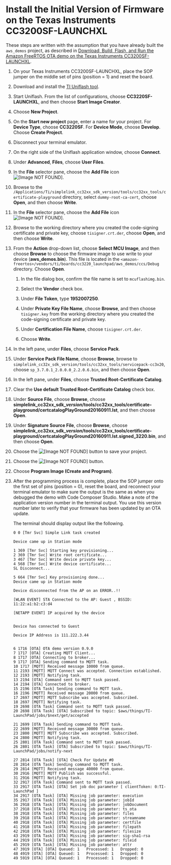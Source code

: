# Install the Initial Version of Firmware on the Texas Instruments CC3200SF\-LAUNCHXL<a name="burn-initial-firmware-ti"></a>

These steps are written with the assumption that you have already built the `aws_demos` project, as described in [Download, Build, Flash, and Run the Amazon FreeRTOS OTA demo on the Texas Instruments CC3200SF\-LAUNCHXL](download-ota-ti.md)\.<a name="burn-demo-ti"></a>

1. On your Texas Instruments CC3200SF\-LAUNCHXL, place the SOP jumper on the middle set of pins \(position = 1\) and reset the board\.

1. Download and install the [TI Uniflash tool](http://www.ti.com/tool/UNIFLASH)\.

1. Start Uniflash\. From the list of configurations, choose **CC3220SF\-LAUNCHXL**, and then choose **Start Image Creator**\.

1. Choose **New Project**\.

1. On the **Start new project** page, enter a name for your project\. For **Device Type**, choose **CC3220SF**\. For **Device Mode**, choose **Develop**\. Choose **Create Project**\.

1. Disconnect your terminal emulator\.

1. On the right side of the Uniflash application window, choose **Connect**\.

1. Under **Advanced**, **Files**, choose **User Files**\.

1. In the **File** selector pane, choose the **Add File** icon ![\[Image NOT FOUND\]](http://docs.aws.amazon.com/freertos/latest/userguide/images/add-file.png)\.

1. Browse to the `/Applications/Ti/simplelink_cc32xx_sdk_version/tools/cc32xx_tools/certificate-playground` directory, select `dummy-root-ca-cert`, choose **Open**, and then choose **Write**\.

1. In the **File** selector pane, choose the **Add File** icon ![\[Image NOT FOUND\]](http://docs.aws.amazon.com/freertos/latest/userguide/images/add-file.png)\.

1. Browse to the working directory where you created the code\-signing certificate and private key, choose `tisigner.crt.der`, choose **Open**, and then choose **Write**\.

1. From the **Action** drop\-down list, choose **Select MCU Image**, and then choose **Browse** to choose the firmware image to use write to your device \(**aws\_demos\.bin**\)\. This file is located in the `<amazon-freertos>/vendors/ti/boards/cc3220_launchpad/aws_demos/ccs/Debug` directory\. Choose **Open**\.

   1. In the file dialog box, confirm the file name is set to `mcuflashimg.bin`\.

   1. Select the **Vendor** check box\.

   1. Under **File Token**, type **1952007250**\.

   1. Under **Private Key File Name**, choose **Browse**, and then choose `tisigner.key` from the working directory where you created the code\-signing certificate and private key\.

   1. Under **Certification File Name**, choose `tisigner.crt.der`\.

   1. Choose **Write**\.

1. In the left pane, under **Files**, choose **Service Pack**\.

1. Under **Service Pack File Name**, choose **Browse**, browse to `simplelink_cc32x_sdk_version/tools/cc32xx_tools/servicepack-cc3x20`, choose `sp_3.7.0.1_2.0.0.0_2.2.0.6.bin`, and then choose **Open**\.

1. In the left pane, under **Files**, choose **Trusted Root\-Certificate Catalog**\.

1. Clear the **Use default Trusted Root\-Certificate Catalog** check box\.

1. Under **Source File**, choose **Browse**, choose **simplelink\_cc32xx\_sdk\_*version*/tools/cc32xx\_tools/certificate\-playground/certcatalogPlayGround20160911\.lst**, and then choose **Open**\.

1. Under **Signature Source File**, choose **Browse**, choose **simplelink\_cc32xx\_sdk\_*version*/tools/cc32xx\_tools/certificate\-playground/certcatalogPlayGround20160911\.lst\.signed\_3220\.bin**, and then choose **Open**\.

1. Choose the ![\[Image NOT FOUND\]](http://docs.aws.amazon.com/freertos/latest/userguide/images/save.png) button to save your project\.

1. Choose the ![\[Image NOT FOUND\]](http://docs.aws.amazon.com/freertos/latest/userguide/images/flame.png) button\.

1. Choose **Program Image \(Create and Program\)**\.

1. After the programming process is complete, place the SOP jumper onto the first set of pins \(position = 0\), reset the board, and reconnect your terminal emulator to make sure the output is the same as when you debugged the demo with Code Composer Studio\. Make a note of the application version number in the terminal output\. You use this version number later to verify that your firmware has been updated by an OTA update\.

   The terminal should display output like the following\.

   ```
   0 0 [Tmr Svc] Simple Link task created
   
   Device came up in Station mode
   
   1 369 [Tmr Svc] Starting key provisioning...
   2 369 [Tmr Svc] Write root certificate...
   3 467 [Tmr Svc] Write device private key...
   4 568 [Tmr Svc] Write device certificate...
   SL Disconnect...
   
   5 664 [Tmr Svc] Key provisioning done...
   Device came up in Station mode
   
   Device disconnected from the AP on an ERROR..!! 
   
   [WLAN EVENT] STA Connected to the AP: Guest , BSSID: 11:22:a1:b2:c3:d4
   
   [NETAPP EVENT] IP acquired by the device
   
   
   Device has connected to Guest
   
   Device IP Address is 111.222.3.44 
   
   
   6 1716 [OTA] OTA demo version 0.9.0
   7 1717 [OTA] Creating MQTT Client...
   8 1717 [OTA] Connecting to broker...
   9 1717 [OTA] Sending command to MQTT task.
   10 1717 [MQTT] Received message 10000 from queue.
   11 2193 [MQTT] MQTT Connect was accepted. Connection established.
   12 2193 [MQTT] Notifying task.
   13 2194 [OTA] Command sent to MQTT task passed.
   14 2194 [OTA] Connected to broker.
   15 2196 [OTA Task] Sending command to MQTT task.
   16 2196 [MQTT] Received message 20000 from queue.
   17 2697 [MQTT] MQTT Subscribe was accepted. Subscribed.
   18 2697 [MQTT] Notifying task.
   19 2698 [OTA Task] Command sent to MQTT task passed.
   20 2698 [OTA Task] [OTA] Subscribed to topic: $aws/things/TI-LaunchPad/jobs/$next/get/accepted
   
   21 2699 [OTA Task] Sending command to MQTT task.
   22 2699 [MQTT] Received message 30000 from queue.
   23 2800 [MQTT] MQTT Subscribe was accepted. Subscribed.
   24 2800 [MQTT] Notifying task.
   25 2801 [OTA Task] Command sent to MQTT task passed.
   26 2801 [OTA Task] [OTA] Subscribed to topic: $aws/things/TI-LaunchPad/jobs/notify-next
   
   27 2814 [OTA Task] [OTA] Check For Update #0
   28 2814 [OTA Task] Sending command to MQTT task.
   29 2814 [MQTT] Received message 40000 from queue.
   30 2916 [MQTT] MQTT Publish was successful.
   31 2916 [MQTT] Notifying task.
   32 2917 [OTA Task] Command sent to MQTT task passed.
   33 2917 [OTA Task] [OTA] Set job doc parameter [ clientToken: 0:TI-LaunchPad ]
   34 2917 [OTA Task] [OTA] Missing job parameter: execution
   35 2917 [OTA Task] [OTA] Missing job parameter: jobId
   36 2918 [OTA Task] [OTA] Missing job parameter: jobDocument
   37 2918 [OTA Task] [OTA] Missing job parameter: ts_ota
   38 2918 [OTA Task] [OTA] Missing job parameter: files
   39 2918 [OTA Task] [OTA] Missing job parameter: streamname
   40 2918 [OTA Task] [OTA] Missing job parameter: certfile
   41 2918 [OTA Task] [OTA] Missing job parameter: filepath
   42 2918 [OTA Task] [OTA] Missing job parameter: filesize
   43 2919 [OTA Task] [OTA] Missing job parameter: sig-sha1-rsa
   44 2919 [OTA Task] [OTA] Missing job parameter: fileid
   45 2919 [OTA Task] [OTA] Missing job parameter: attr
   47 3919 [OTA] [OTA] Queued: 1   Processed: 1   Dropped: 0
   48 4919 [OTA] [OTA] Queued: 1   Processed: 1   Dropped: 0
   49 5919 [OTA] [OTA] Queued: 1   Processed: 1   Dropped: 0
   ```